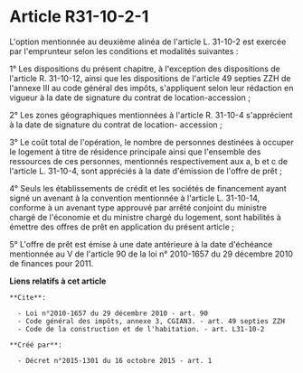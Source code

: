 # Article R31-10-2-1

L'option mentionnée au deuxième alinéa de l'article L. 31-10-2 est exercée par l'emprunteur selon les conditions et modalités
suivantes : 

1° Les dispositions du présent chapitre, à l'exception des dispositions de l'article R. 31-10-12, ainsi que les dispositions
de l'article 49 septies ZZH de l'annexe III au code général des impôts, s'appliquent selon leur rédaction en vigueur à la
date de signature du contrat de location-accession ; 

2° Les zones géographiques mentionnées à l'article R. 31-10-4 s'apprécient à la date de signature du contrat de location-
accession ; 

3° Le coût total de l'opération, le nombre de personnes destinées à occuper le logement à titre de résidence principale ainsi
que l'ensemble des ressources de ces personnes, mentionnés respectivement aux a, b et c de l'article L. 31-10-4, sont
appréciés à la date d'émission de l'offre de prêt ; 

4° Seuls les établissements de crédit et les sociétés de financement ayant signé un avenant à la convention mentionnée à
l'article L. 31-10-14, conforme à un avenant type approuvé par arrêté conjoint du ministre chargé de l'économie et du
ministre chargé du logement, sont habilités à émettre des offres de prêt en application du présent article ; 

5° L'offre de prêt est émise à une date antérieure à la date d'échéance mentionnée au V de l'article 90 de la loi n°
2010-1657 du 29 décembre 2010 de finances pour 2011.

**Liens relatifs à cet article**

	**Cite**:

	  - Loi n°2010-1657 du 29 décembre 2010 - art. 90
	  - Code général des impôts, annexe 3, CGIAN3. - art. 49 septies ZZH
	  - Code de la construction et de l'habitation. - art. L31-10-2

	**Créé par**:

	  - Décret n°2015-1301 du 16 octobre 2015 - art. 1
